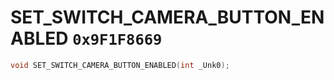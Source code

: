 # SET_SWITCH_CAMERA_BUTTON_ENABLED `0x9F1F8669`

```cpp
void SET_SWITCH_CAMERA_BUTTON_ENABLED(int _Unk0);
```